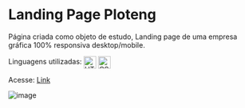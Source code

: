 # Landing Page Ploteng

Página criada como objeto de estudo, Landing page de uma empresa gráfica 100% responsiva desktop/mobile.

Linguagens utilizadas: 
<img align="center" alt="HTML" height="25" src="https://img.shields.io/badge/HTML5-E34F26?style=for-the-badge&logo=html5&logoColor=white">
<img align="center" alt="CSS" height="25" src="https://img.shields.io/badge/CSS3-1572B6?style=for-the-badge&logo=css3&logoColor=white">

Acesse: <a href=https://matheeusgomes.github.io/ploteng/>Link</a>

![image](https://user-images.githubusercontent.com/10269675/193813705-58cdfa51-0f90-4b53-a889-8950b0d03d92.png)
